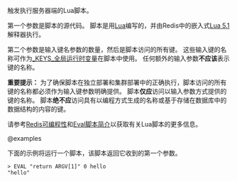 触发执行服务器端的Lua脚本。

第一个参数是脚本的源代码。
脚本是用[Lua](https://lua.org)编写的，并由Redis中的嵌入式[Lua 5.1](/topics/lua-api)解释器执行。

第二个参数是输入键名参数的数量，然后是脚本访问的所有键。
这些输入键的名称可作为[_KEYS_全局运行时变量](/topics/lua-api#the-keys-global-variable)在脚本中使用。
任何额外的输入参数**不应该**表示键的名称。

**重要提示：**
为了确保脚本在独立部署和集群部署中的正确执行，脚本访问的所有键的名称都必须作为输入键参数明确提供。
脚本**仅应**访问以输入参数方式提供的键的名称。
脚本**绝不应**访问具有以编程方式生成的名称或基于存储在数据库中的数据结构的内容的键。

请参考[Redis可编程性](/topics/programmability)和[Eval脚本简介](/topics/eval-intro)以获取有关Lua脚本的更多信息。

@examples

下面的示例将运行一个脚本，该脚本返回它收到的第一个参数。

```
> EVAL "return ARGV[1]" 0 hello
"hello"
```
